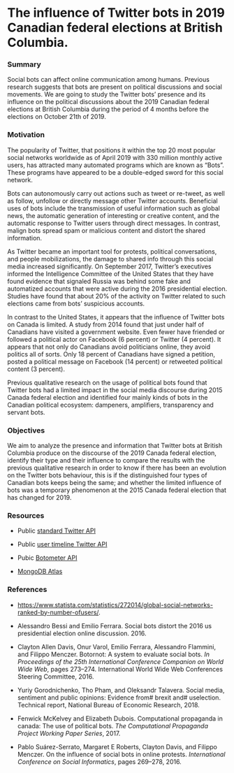 # The influence of Twitter bots in 2019 Canadian federal elections at British Columbia.

### Summary

Social bots can affect online communication among humans. Previous research suggests that bots are present on political discussions and social movements. We are going to study the Twitter bots’ presence and its influence on the political discussions about the 2019 Canadian federal elections at British Columbia during the period of 4 months before the elections on October 21th of 2019.

###  Motivation

The popularity of Twitter, that positions it within the top 20 most popular social networks worldwide as of April 2019 with 330 million monthly active users, has attracted many automated programs which are known as “Bots”. These programs have appeared to be a double-edged sword for this social network.

Bots can autonomously carry out actions such as tweet or re-tweet, as well as follow, unfollow or directly message other Twitter accounts. Beneficial uses of bots include the transmission of useful information such as global news, the automatic generation of interesting or creative content, and the automatic response to Twitter users through direct messages. In contrast, malign bots spread spam or malicious content and distort the shared information.

As Twitter became an important tool for protests, political conversations, and people mobilizations, the damage to shared info through this social media increased significantly. On September 2017, Twitter’s executives informed the Intelligence Committee of the United States that they have found evidence that signaled Russia was behind some fake and automatized accounts that were active during the 2016 presidential election. Studies have found that about 20% of the activity on Twitter related to such elections came from bots’ suspicious accounts.

In contrast to the United States, it appears that the influence of Twitter bots on Canada is limited. A study from 2014 found that just under half of Canadians have visited a government website. Even fewer have friended or followed a political actor on Facebook (6 percent) or Twitter (4 percent). It appears that not only do Canadians avoid politicians online, they avoid politics all of sorts. Only 18 percent of Canadians have signed a petition, posted a political message on Facebook (14 percent) or retweeted political content (3 percent).

Previous qualitative research on the usage of political bots found that Twitter bots had a limited impact in the social media discourse during 2015 Canada federal election and identified four mainly kinds of bots in the Canadian political ecosystem: dampeners, amplifiers, transparency and servant bots.

### Objectives

We aim to analyze the presence and information that Twitter bots at British Columbia produce on the discourse of the 2019 Canada federal election, identify their type and their influence to compare the results with the previous qualitative research in order to know if there has been an evolution on the Twitter bots behaviour, this is if the distinguished four types of Canadian bots keeps being the same; and whether the limited influence of bots was a temporary phenomenon at the 2015 Canada federal election that has changed for 2019.

### Resources

- Public [standard Twitter API](https://developer.twitter.com/en/docs/tweets/search/api-reference/get-search-tweets.html)

- Public [user timeline Twitter API](https://developer.twitter.com/en/docs/tweets/timelines/api-reference/get-statuses-user_timeline.html)

- Pubic [Botometer API](https://botometer.iuni.iu.edu/#!/api)

- [MongoDB Atlas](https://www.mongodb.com/cloud/atlas)

### References

- https://www.statista.com/statistics/272014/global-social-networks-ranked-by-number-ofusers/.

- Alessandro Bessi and Emilio Ferrara. Social bots distort the 2016 us presidential election online discussion. 2016.

- Clayton Allen Davis, Onur Varol, Emilio Ferrara, Alessandro Flammini, and Filippo Menczer. Botornot: A system to evaluate social bots. *In Proceedings of the 25th International Conference Companion on World Wide Web*, pages 273–274. International World Wide Web Conferences Steering Committee, 2016. 

- Yuriy Gorodnichenko, Tho Pham, and Oleksandr Talavera. Social media, sentiment and public opinions: Evidence from# brexit and# uselection. Technical report, National Bureau of Economic Research, 2018.

- Fenwick McKelvey and Elizabeth Dubois. Computational propaganda in canada: The use of political bots. *The Computational Propaganda Project Working Paper Series*, 2017.

- Pablo Suárez-Serrato, Margaret E Roberts, Clayton Davis, and Filippo Menczer. On the influence
of social bots in online protests. *International Conference on Social Informatics*, pages 269–278, 2016.
